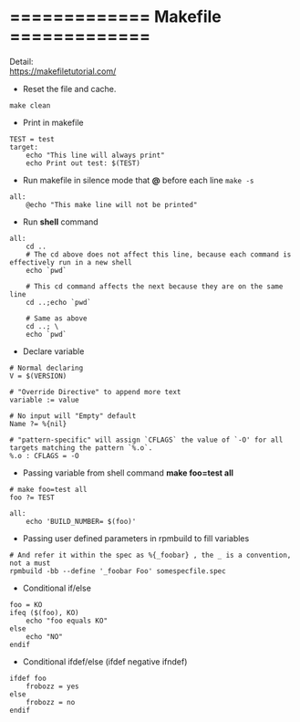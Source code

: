 # =============  Makefile   =============  
Detail:  
https://makefiletutorial.com/

- Reset the file and cache.
```make
make clean
```

- Print in makefile
```make
TEST = test
target:
    echo "This line will always print"
    echo Print out test: $(TEST)
```

- Run makefile in silence mode that **@** before each line ```make -s```
```make
all:
    @echo "This make line will not be printed"
```

- Run **shell** command
```make
all:
    cd ..
    # The cd above does not affect this line, because each command is effectively run in a new shell
    echo `pwd`

    # This cd command affects the next because they are on the same line
    cd ..;echo `pwd`

    # Same as above
    cd ..; \
    echo `pwd`
```

- Declare variable
```make
# Normal declaring
V = $(VERSION)

# "Override Directive" to append more text
variable := value

# No input will "Empty" default
Name ?= %{nil}

# "pattern-specific" will assign `CFLAGS` the value of `-O' for all targets matching the pattern `%.o`.
%.o : CFLAGS = -O
```

- Passing variable from shell command **make foo=test all**
```make
# make foo=test all
foo ?= TEST

all:
    echo 'BUILD_NUMBER= $(foo)'
```

- Passing user defined parameters in rpmbuild to fill variables
```make
# And refer it within the spec as %{_foobar} , the _ is a convention, not a must
rpmbuild -bb --define '_foobar Foo' somespecfile.spec
```

- Conditional if/else
```make
foo = KO
ifeq ($(foo), KO)
    echo "foo equals KO"
else
    echo "NO"
endif
```

- Conditional ifdef/else (ifdef negative ifndef)
```make
ifdef foo
    frobozz = yes
else
    frobozz = no
endif
```
